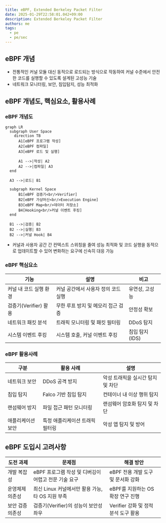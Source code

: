 ```yaml
---
title: eBPF, Extended Berkeley Packet Filter
date: 2025-01-29T22:58:01.042+09:00
description: Extended Berkeley Packet Filter
authors: me
tags:
  - pe
  - pe/sec
---
```


## eBPF 개념

- 전통적인 커널 모듈 대신 동적으로 로드되는 방식으로 작동하여 커널 수준에서 안전한 코드를 실행할 수 있도록 설계된 고성능 기술
- 네트워크 모니터링, 보안, 침입탐지, 성능 최적화

## eBPF 개념도, 핵심요소, 활용사례

### eBPF 개념도

```mermaid
graph LR
  subgraph User Space
    direction TB
      A1[eBPF 프로그램 작성]
      A2[eBPF 컴파일]
      A3[eBPF 로드 및 실행]

      A1 -->|작성| A2
      A2 -->|컴파일| A3
  end

  A3 -->|로드| B1

  subgraph Kernel Space
      B1[eBPF 검증기<br/>Verifier]
      B2[eBPF 가상머신<br/>Execution Engine]
      B3[eBPF Map<br/>데이터 저장소]
      B4[Hooking<br/>커널 이벤트 후킹]
  end

  B1 -->|검증| B2
  B2 -->|실행| B3
  B2 -->|커널 Hook| B4
```

- 커널과 사용자 공간 간 컨텍스트 스위칭을 줄여 성능 최적화 및 코드 실행을 동적으로 업데이트할 수 있어 변화하는 요구에 신속히 대응 가능

### eBPF 핵심요소

| 기능 | 설명 | 비고 |
| --- | --- | --- |
| 커널 내 코드 실행 환경 | 커널 공간에서 사용자 정의 코드 실행 | 유연성, 고성능 |
| 검증기(Verifier) 활용 | 무한 루프 방지 및 메모리 접근 검증 | 안정성 확보 |
| 네트워크 패킷 분석 | 트래픽 모니터링 및 패킷 필터링 | DDoS 탐지 |
| 시스템 이벤트 후킹 | 시스템 호출, 커널 이벤트 후킹 | 침입 탐지(IDS) |

### eBPF 활용사례

| 구분 | 활용 사례 | 설명 |
| --- | --- | --- |
| 네트워크 보안 | DDoS 공격 방지 | 악성 트래픽을 실시간 탐지 및 차단 |
| 침입 탐지 | Falco 기반 침입 탐지 | 컨테이너 내 이상 행위 탐지 |
| 랜섬웨어 방지 | 파일 접근 패턴 모니터링 | 랜섬웨어 암호화 탐지 및 차단 |
| 애플리케이션 보안 | 특정 애플리케이션 트래픽 필터링 | 악성 앱 탐지 및 방어 |

## eBPF 도입시 고려사항

| 도전 과제 | 문제점 | 해결 방안 |
| --- | --- | --- |
| 개발 복잡성 | eBPF 프로그램 작성 및 디버깅이 어렵고 전문 기술 요구 | eBPF 전용 개발 도구 및 문서화 강화 |
| 운영체제 의존성 | 최신 Linux 커널에서만 활용 가능, 타 OS 지원 부족 | eBPF를 지원하는 OS 확장 연구 진행 |
| 보안 검증 의존성 | 검증기(Verifier)의 성능이 보안성 좌우 | Verifier 강화 및 정적 분석 도구 활용 |

